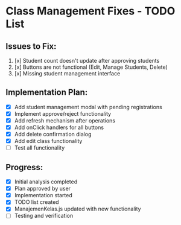 # Class Management Fixes - TODO List

## Issues to Fix:
1. [x] Student count doesn't update after approving students
2. [x] Buttons are not functional (Edit, Manage Students, Delete)
3. [x] Missing student management interface

## Implementation Plan:
- [x] Add student management modal with pending registrations
- [x] Implement approve/reject functionality
- [x] Add refresh mechanism after operations
- [x] Add onClick handlers for all buttons
- [x] Add delete confirmation dialog
- [x] Add edit class functionality
- [ ] Test all functionality

## Progress:
- [x] Initial analysis completed
- [x] Plan approved by user
- [x] Implementation started
- [x] TODO list created
- [x] ManajemenKelas.js updated with new functionality
- [ ] Testing and verification
